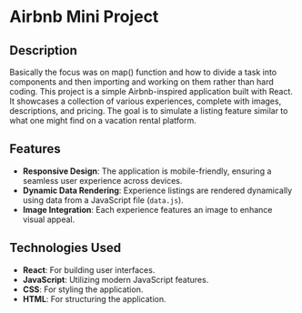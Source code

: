 # Airbnb Mini Project

## Description

Basically the focus was on map() function and how to divide a task into components and then importing and working on them rather than hard coding.
This project is a simple Airbnb-inspired application built with React. 
It showcases a collection of various experiences, complete with images, descriptions, and pricing. 
The goal is to simulate a listing feature similar to what one might find on a vacation rental platform.

## Features

- **Responsive Design**: The application is mobile-friendly, ensuring a seamless user experience across devices.
- **Dynamic Data Rendering**: Experience listings are rendered dynamically using data from a JavaScript file (`data.js`).
- **Image Integration**: Each experience features an image to enhance visual appeal.

## Technologies Used

- **React**: For building user interfaces.
- **JavaScript**: Utilizing modern JavaScript features.
- **CSS**: For styling the application.
- **HTML**: For structuring the application.
